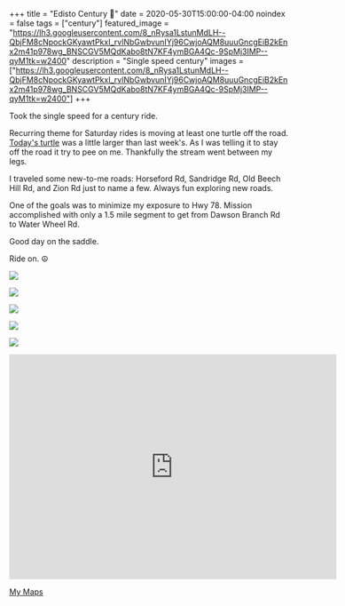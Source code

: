 +++
title =  "Edisto Century 💯"
date = 2020-05-30T15:00:00-04:00
noindex = false
tags = ["century"]
featured_image = "https://lh3.googleusercontent.com/8_nRysa1LstunMdLH--QbjFM8cNpockGKyawtPkxI_rvlNbGwbvunIYj96CwjoAQM8uuuGncgEiB2kEnx2m41p978wg_BNSCGV5MQdKabo8tN7KF4ymBGA4Qc-9SpMj3IMP--qyM1tk=w2400"
description = "Single speed century"
images = ["https://lh3.googleusercontent.com/8_nRysa1LstunMdLH--QbjFM8cNpockGKyawtPkxI_rvlNbGwbvunIYj96CwjoAQM8uuuGncgEiB2kEnx2m41p978wg_BNSCGV5MQdKabo8tN7KF4ymBGA4Qc-9SpMj3IMP--qyM1tk=w2400"]
+++

Took the single speed for a century ride.

Recurring theme for Saturday rides is moving at least one turtle off the road. <a href='https://lh3.googleusercontent.com/4_QlD0S6aDrwSz0kJ5hIg3gg7O2pR6qpWLiQOOAZItDioqKP9jw4_9Wpt86xAKXkzwfYActiXBj5wCERuK2-OziaAJjvf0qkKxs2ghuS99xJ4cUAVNHU8sVCNLYDDunNnKFGbh-8pQE=w2400'>Today's turtle</a> was a little larger than last week's. As I was telling it to stay off the road it try to pee on me. Thankfully the stream went between my legs.

I traveled some new-to-me roads: Horseford Rd, Sandridge Rd, Old Beech Hill Rd, and Zion Rd just to name a few. Always fun exploring new roads.

One of the goals was to minimize my exposure to Hwy 78. Mission accomplished with only a 1.5 mile segment to get from Dawson Branch Rd to Water Wheel Rd.

Good day on the saddle.

Ride on. ☮

<a href='https://lh3.googleusercontent.com/8_nRysa1LstunMdLH--QbjFM8cNpockGKyawtPkxI_rvlNbGwbvunIYj96CwjoAQM8uuuGncgEiB2kEnx2m41p978wg_BNSCGV5MQdKabo8tN7KF4ymBGA4Qc-9SpMj3IMP--qyM1tk=w2400'><img src='https://lh3.googleusercontent.com/8_nRysa1LstunMdLH--QbjFM8cNpockGKyawtPkxI_rvlNbGwbvunIYj96CwjoAQM8uuuGncgEiB2kEnx2m41p978wg_BNSCGV5MQdKabo8tN7KF4ymBGA4Qc-9SpMj3IMP--qyM1tk=w2400'></a>

<a href='https://lh3.googleusercontent.com/rndFkShcyFJ_SOqqggtdGINWVn2rmDYfSS5mpkhK5LW4QXAwhp6C3HxTJL4UC4a1Stv45FC9ZTM71HUmHsZlcGnIhTH03WzH0H7xi-yTY9rlY-BEOj0BXsEVdgGvktkJh2XRfyT-Hx8=w2400'><img src='https://lh3.googleusercontent.com/rndFkShcyFJ_SOqqggtdGINWVn2rmDYfSS5mpkhK5LW4QXAwhp6C3HxTJL4UC4a1Stv45FC9ZTM71HUmHsZlcGnIhTH03WzH0H7xi-yTY9rlY-BEOj0BXsEVdgGvktkJh2XRfyT-Hx8=w2400'></a>

<a href='https://lh3.googleusercontent.com/s4ih0WsYbHOi5VY_JVw0_vRDz8TSt4mKGAttf7FjBmGQnPPkQYur6HoJcuGbaXOMNUzct1C1lJk1NPbdhWLtCzM8GmUC9G4AbR6YRYAgPEdNopFEwBWTiKZJD8koZfLKTeuecyHOK0g=w2400'><img src='https://lh3.googleusercontent.com/s4ih0WsYbHOi5VY_JVw0_vRDz8TSt4mKGAttf7FjBmGQnPPkQYur6HoJcuGbaXOMNUzct1C1lJk1NPbdhWLtCzM8GmUC9G4AbR6YRYAgPEdNopFEwBWTiKZJD8koZfLKTeuecyHOK0g=w2400'></a>

<a href='https://lh3.googleusercontent.com/3-iOKULlb27on1X_7T8quE8aN_VANPvLMXvCLIlbD3aAS_qihc3b8fJEzeClPlDgh9aCBKWs3oHOdRRvgdknAkFegZQA_1PS58jQdMRfz1f326OW_25Z0mcKBChzgPFAB7IxOgps3HI=w2400'><img src='https://lh3.googleusercontent.com/3-iOKULlb27on1X_7T8quE8aN_VANPvLMXvCLIlbD3aAS_qihc3b8fJEzeClPlDgh9aCBKWs3oHOdRRvgdknAkFegZQA_1PS58jQdMRfz1f326OW_25Z0mcKBChzgPFAB7IxOgps3HI=w2400'></a>

<a href='https://lh3.googleusercontent.com/4_QlD0S6aDrwSz0kJ5hIg3gg7O2pR6qpWLiQOOAZItDioqKP9jw4_9Wpt86xAKXkzwfYActiXBj5wCERuK2-OziaAJjvf0qkKxs2ghuS99xJ4cUAVNHU8sVCNLYDDunNnKFGbh-8pQE=w2400'><img src='https://lh3.googleusercontent.com/4_QlD0S6aDrwSz0kJ5hIg3gg7O2pR6qpWLiQOOAZItDioqKP9jw4_9Wpt86xAKXkzwfYActiXBj5wCERuK2-OziaAJjvf0qkKxs2ghuS99xJ4cUAVNHU8sVCNLYDDunNnKFGbh-8pQE=w2400'></a>

<iframe height='405' width='590' frameborder='0' allowtransparency='true' scrolling='no' src='https://www.strava.com/activities/3537645861/embed/bba47881a7f3a89aa30accb26c1bd2048ac035e1'></iframe>

<a href='https://www.google.com/maps/d/drive?state=%7B%22ids%22%3A%5B%221QWSq41LnTn65fenE1MIYruPspK1dAYCc%22%5D%2C%22action%22%3A%22open%22%2C%22userId%22%3A%22108191112950724576986%22%7D&usp=sharing'>My Maps</a>
